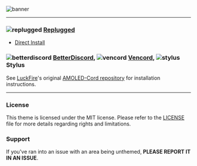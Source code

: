 ![banner](https://discord-extensions.github.io/assets/banners/amoled-cord.png)

---

### ![replugged](https://discord-extensions.github.io/assets/icons/replugged.png) **[Replugged](https://replugged.dev)**

-   [Direct Install](https://replugged.dev/install?identifier=dev.LuckFire.AMOLEDCord)

### ![betterdiscord](https://discord-extensions.github.io/assets/icons/betterdiscord.png) **[BetterDiscord](https://betterdiscord.app)**, ![vencord](https://discord-extensions.github.io/assets/icons/vencord.gif) **[Vencord](https://github.com/Vendicated/Vencord)**, ![stylus](https://discord-extensions.github.io/assets/icons/stylus.png) **Stylus**

See [LuckFire](https://github.com/LuckFire)'s original
[AMOLED-Cord repository](https://github.com/LuckFire/amoled-cord) for installation instructions.

---

### License

This theme is licensed under the MIT license. Please refer to the
[LICENSE](https://github.com/LuckFire/amoled-cord/blob/main/LICENSE) file for more details regarding
rights and limitations.

### Support

If you've ran into an issue with an area being unthemed, **PLEASE REPORT IT IN AN ISSUE**.
